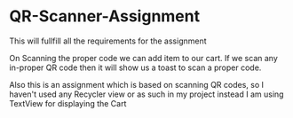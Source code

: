# QR-Scanner-Assignment
This will fullfill all the requirements for the assignment  

On Scanning the proper code we can add item to our cart. 
If we scan any in-proper QR code then it will show us a toast to scan a proper code.  

Also this is an assignment which is based on scanning QR codes, so I haven't used any Recycler view or as such in my project instead I am using TextView for displaying the Cart
